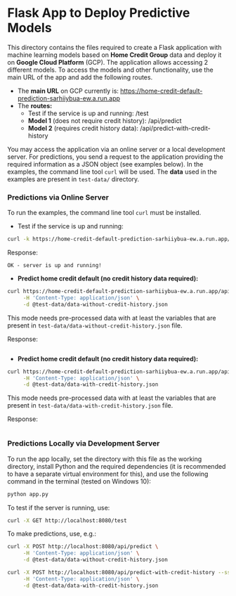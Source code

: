 # Flask App to Deploy Predictive Models

This directory contains the files required to create a Flask application with machine learning models based on **Home Credit Group** data and deploy it on **Google Cloud Platform** (GCP). The application allows accessing 2 different models.
To access the models and other functionality, use the main URL of the app and add the following routes.

- The **main URL** on GCP currently is: <https://home-credit-default-prediction-sarhiiybua-ew.a.run.app>
- The **routes:**
    - Test if the service is up and running: /test 
    - **Model 1** (does not require credit history): /api/predict
    - **Model 2** (requires credit history data): /api/predict-with-credit-history
    
You may access the application via an online server or a local development server.
For predictions, you send a request to the application providing the required information as a JSON object (see examples below).  In the examples, the command line tool `curl` will be used. The **data** used in the examples are present in `test-data/` directory.



### Predictions via Online Server

To run the examples, the command line tool `curl` must be installed.

- Test if the service is up and running:

```bash
curl -k https://home-credit-default-prediction-sarhiiybua-ew.a.run.app/test
```

Response:

```
OK - server is up and running!
```

- **Predict home credit default (no credit history data required):**

```bash
curl https://home-credit-default-prediction-sarhiiybua-ew.a.run.app/api/predict --ssl-no-revoke \
     -H 'Content-Type: application/json' \
     -d @test-data/data-without-credit-history.json
```

This mode needs pre-processed data with at least the variables that are present
in `test-data/data-without-credit-history.json` file.

Response:

```json

```

- **Predict home credit default (no credit history data required):**

```bash
curl https://home-credit-default-prediction-sarhiiybua-ew.a.run.app/api/predict-with-credit-history --ssl-no-revoke \
     -H 'Content-Type: application/json' \
     -d @test-data/data-with-credit-history.json
```

This mode needs pre-processed data with at least the variables that are present
in `test-data/data-with-credit-history.json` file.

Response:

```json

```



### Predictions Locally via Development Server

To run the app locally, set the directory with this file as the working directory, install Python and the required dependencies (it is recommended to have a separate virtual environment for this), and use the following command in the terminal (tested on Windows 10):

```bash
python app.py
```

To test if the server is running, use:
```bash
curl -X GET http://localhost:8080/test
```

To make predictions, use, e.g.:

```bash
curl -X POST http://localhost:8080/api/predict \
     -H 'Content-Type: application/json' \
     -d @test-data/data-without-credit-history.json
```

```bash
curl -X POST http://localhost:8080/api/predict-with-credit-history --ssl-no-revoke \
     -H 'Content-Type: application/json' \
     -d @test-data/data-with-credit-history.json
```
